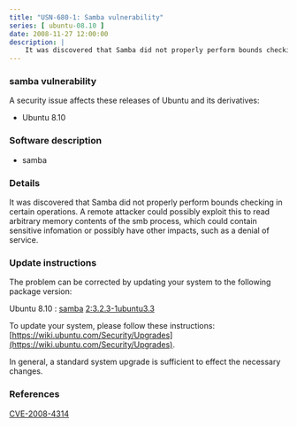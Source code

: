 ```yaml
---
title: "USN-680-1: Samba vulnerability"
series: [ ubuntu-08.10 ]
date: 2008-11-27 12:00:00
description: |
    It was discovered that Samba did not properly perform bounds checking in certain operations. A remote attacker could possibly exploit this to read arbitrary memory contents of the smb process, which could contain sensitive infomation or possibly have other impacts, such as a denial of service. 
--- 
```

 
### samba vulnerability

A security issue affects these releases of Ubuntu and its derivatives:

* Ubuntu 8.10

### Software description

* samba 

### Details

It was discovered that Samba did not properly perform bounds checking in certain operations. A remote attacker could possibly exploit this to read arbitrary memory contents of the smb process, which could contain sensitive infomation or possibly have other impacts, such as a denial of service. 

### Update instructions

The problem can be corrected by updating your system to the following package version:

Ubuntu 8.10
 : [samba](https://launchpad.net/ubuntu/+source/samba) <span> [2:3.2.3-1ubuntu3.3](https://launchpad.net/ubuntu/+source/samba/2:3.2.3-1ubuntu3.3) </span> 

To update your system, please follow these instructions: [https://wiki.ubuntu.com/Security/Upgrades](https://wiki.ubuntu.com/Security/Upgrades).

In general, a standard system upgrade is sufficient to effect the necessary changes. 

### References

 [CVE-2008-4314](http://people.ubuntu.com/~ubuntu-security/cve/CVE-2008-4314)
 
